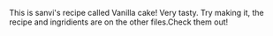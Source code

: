 This is sanvi's recipe called Vanilla cake! Very tasty. Try making it, the recipe and ingridients
are on the other files.Check them out!